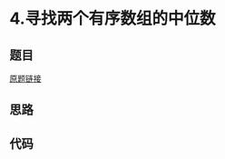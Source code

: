 # 4.寻找两个有序数组的中位数
## 题目
[原题链接](https://leetcode.com/problems/median-of-two-sorted-arrays/)

## 思路

## 代码
